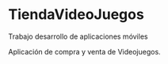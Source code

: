 # TiendaVideoJuegos
Trabajo desarrollo de aplicaciones móviles

Aplicación de compra y venta de Videojuegos.
